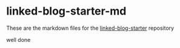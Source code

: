 # linked-blog-starter-md
These are the markdown files for the [linked-blog-starter](https://github.com/matthewwong525/linked-blog-starter) repository

well done